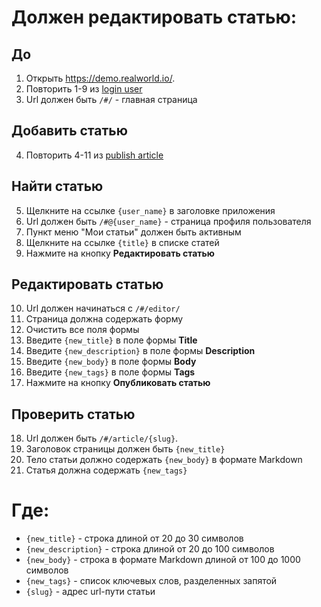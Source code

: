 # Должен редактировать статью:

## До

1. Открыть https://demo.realworld.io/.
2. Повторить 1-9 из [login user](../../login_user.md)
3. Url должен быть `/#/` - главная страница

## Добавить статью

4. Повторить 4-11 из [publish article](publish_article.md)

## Найти статью

5. Щелкните на ссылке `{user_name}` в заголовке приложения
6. Url должен быть `/#@{user_name}` - страница профиля пользователя
7. Пункт меню "Мои статьи" должен быть активным
8. Щелкните на ссылке `{title}` в списке статей
9. Нажмите на кнопку **Редактировать статью**

## Редактировать статью

10. Url должен начинаться с `/#/editor/`
11. Страница должна содержать форму
12. Очистить все поля формы
13. Введите `{new_title}` в поле формы **Title**
14. Введите `{new_description}` в поле формы **Description**
15. Введите `{new_body}` в поле формы **Body**
16. Введите `{new_tags}` в поле формы **Tags**
17. Нажмите на кнопку **Опубликовать статью**

## Проверить статью

18. Url должен быть `/#/article/{slug}`.
19. Заголовок страницы должен быть `{new_title}`
20. Тело статьи должно содержать `{new_body}` в формате Markdown
21. Статья должна содержать `{new_tags}`

# Где:

* `{new_title}` - строка длиной от 20 до 30 символов
* `{new_description}` - строка длиной от 20 до 100 символов
* `{new_body}` - строка в формате Markdown длиной от 100 до 1000 символов
* `{new_tags}` - список ключевых слов, разделенных запятой
* `{slug}` - адрес url-пути статьи